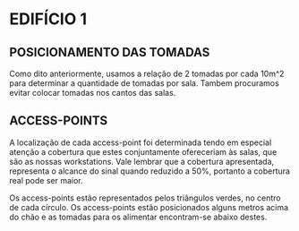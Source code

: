 # EDIFÍCIO 1

## POSICIONAMENTO DAS TOMADAS

Como dito anteriormente, usamos a relação de 2 tomadas por cada 10m^2 para determinar a quantidade de tomadas por sala.
Tambem procuramos evitar colocar tomadas nos cantos das salas.

## ACCESS-POINTS

A localização de cada access-point foi determinada tendo em especial atenção a cobertura que estes conjuntamente ofereceriam às salas, que são as nossas workstations. Vale lembrar que a cobertura apresentada, representa o alcance do sinal quando reduzido a 50%, portanto a cobertura real pode ser maior.

Os access-points estão representados pelos triângulos verdes, no centro de cada círculo. Os access-points estão posicionados alguns metros acima do chão e as tomadas para os alimentar encontram-se abaixo destes.




